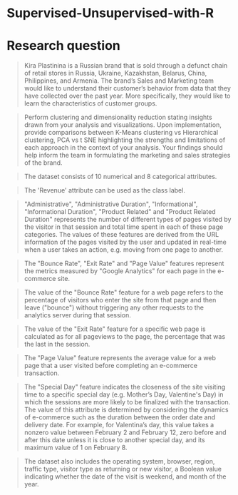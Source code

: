 # Supervised-Unsupervised-with-R
# Research question
> Kira Plastinina is a Russian brand that is sold through a defunct chain of retail stores in Russia, Ukraine, Kazakhstan, Belarus, China, Philippines, and Armenia. The brand’s Sales and Marketing team would like to understand their customer’s behavior from data that they have collected over the past year. More specifically, they would like to learn the characteristics of customer groups.


> Perform clustering and dimensionality reduction stating insights drawn from your analysis and visualizations. Upon implementation, provide comparisons between K-Means clustering vs Hierarchical clustering, PCA vs t SNE highlighting the strengths and limitations of each approach in the context of your analysis. Your findings should help inform the team in formulating the marketing and sales strategies of the brand.


> The dataset consists of 10 numerical and 8 categorical attributes.

> The 'Revenue' attribute can be used as the class label.


> "Administrative", "Administrative Duration", "Informational", "Informational Duration", "Product Related" and "Product Related Duration" represents the number of different types of pages visited by the visitor in that session and total time spent in each of these page categories. The values of these features are derived from the URL information of the pages visited by the user and updated in real-time when a user takes an action, e.g. moving from one page to another.


> The "Bounce Rate", "Exit Rate" and "Page Value" features represent the metrics measured by "Google Analytics" for each page in the e-commerce site.


> The value of the "Bounce Rate" feature for a web page refers to the percentage of visitors who enter the site from that page and then leave ("bounce") without triggering any other requests to the analytics server during that session.


> The value of the "Exit Rate" feature for a specific web page is calculated as for all pageviews to the page, the percentage that was the last in the session.


> The "Page Value" feature represents the average value for a web page that a user visited before completing an e-commerce transaction.


> The "Special Day" feature indicates the closeness of the site visiting time to a specific special day (e.g. Mother’s Day, Valentine's Day) in which the sessions are more likely to be finalized with the transaction. The value of this attribute is determined by considering the dynamics of e-commerce such as the duration between the order date and delivery date. For example, for Valentina’s day, this value takes a nonzero value between February 2 and February 12, zero before and after this date unless it is close to another special day, and its maximum value of 1 on February 8.


> The dataset also includes the operating system, browser, region, traffic type, visitor type as returning or new visitor, a Boolean value indicating whether the date of the visit is weekend, and month of the year.
